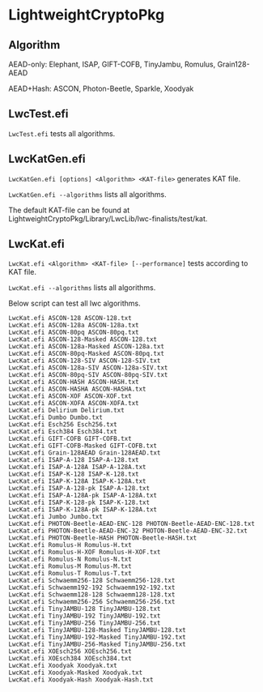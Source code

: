 # LightweightCryptoPkg

## Algorithm

AEAD-only: Elephant, ISAP, GIFT-COFB, TinyJambu, Romulus, Grain128-AEAD

AEAD+Hash: ASCON, Photon-Beetle, Sparkle, Xoodyak

## LwcTest.efi

`LwcTest.efi` tests all algorithms.

## LwcKatGen.efi

`LwcKatGen.efi [options] <Algorithm> <KAT-file>` generates KAT file.

`LwcKatGen.efi --algorithms` lists all algorithms.

The default KAT-file can be found at LightweightCryptoPkg/Library/LwcLib/lwc-finalists/test/kat.

## LwcKat.efi

`LwcKat.efi <Algorithm> <KAT-file> [--performance]` tests according to KAT file.

`LwcKat.efi --algorithms` lists all algorithms.

Below script can test all lwc algorithms.

```
LwcKat.efi ASCON-128 ASCON-128.txt
LwcKat.efi ASCON-128a ASCON-128a.txt
LwcKat.efi ASCON-80pq ASCON-80pq.txt
LwcKat.efi ASCON-128-Masked ASCON-128.txt
LwcKat.efi ASCON-128a-Masked ASCON-128a.txt
LwcKat.efi ASCON-80pq-Masked ASCON-80pq.txt
LwcKat.efi ASCON-128-SIV ASCON-128-SIV.txt
LwcKat.efi ASCON-128a-SIV ASCON-128a-SIV.txt
LwcKat.efi ASCON-80pq-SIV ASCON-80pq-SIV.txt
LwcKat.efi ASCON-HASH ASCON-HASH.txt
LwcKat.efi ASCON-HASHA ASCON-HASHA.txt
LwcKat.efi ASCON-XOF ASCON-XOF.txt
LwcKat.efi ASCON-XOFA ASCON-XOFA.txt
LwcKat.efi Delirium Delirium.txt
LwcKat.efi Dumbo Dumbo.txt
LwcKat.efi Esch256 Esch256.txt
LwcKat.efi Esch384 Esch384.txt
LwcKat.efi GIFT-COFB GIFT-COFB.txt
LwcKat.efi GIFT-COFB-Masked GIFT-COFB.txt
LwcKat.efi Grain-128AEAD Grain-128AEAD.txt
LwcKat.efi ISAP-A-128 ISAP-A-128.txt
LwcKat.efi ISAP-A-128A ISAP-A-128A.txt
LwcKat.efi ISAP-K-128 ISAP-K-128.txt
LwcKat.efi ISAP-K-128A ISAP-K-128A.txt
LwcKat.efi ISAP-A-128-pk ISAP-A-128.txt
LwcKat.efi ISAP-A-128A-pk ISAP-A-128A.txt
LwcKat.efi ISAP-K-128-pk ISAP-K-128.txt
LwcKat.efi ISAP-K-128A-pk ISAP-K-128A.txt
LwcKat.efi Jumbo Jumbo.txt
LwcKat.efi PHOTON-Beetle-AEAD-ENC-128 PHOTON-Beetle-AEAD-ENC-128.txt
LwcKat.efi PHOTON-Beetle-AEAD-ENC-32 PHOTON-Beetle-AEAD-ENC-32.txt
LwcKat.efi PHOTON-Beetle-HASH PHOTON-Beetle-HASH.txt
LwcKat.efi Romulus-H Romulus-H.txt
LwcKat.efi Romulus-H-XOF Romulus-H-XOF.txt
LwcKat.efi Romulus-N Romulus-N.txt
LwcKat.efi Romulus-M Romulus-M.txt
LwcKat.efi Romulus-T Romulus-T.txt
LwcKat.efi Schwaemm256-128 Schwaemm256-128.txt
LwcKat.efi Schwaemm192-192 Schwaemm192-192.txt
LwcKat.efi Schwaemm128-128 Schwaemm128-128.txt
LwcKat.efi Schwaemm256-256 Schwaemm256-256.txt
LwcKat.efi TinyJAMBU-128 TinyJAMBU-128.txt
LwcKat.efi TinyJAMBU-192 TinyJAMBU-192.txt
LwcKat.efi TinyJAMBU-256 TinyJAMBU-256.txt
LwcKat.efi TinyJAMBU-128-Masked TinyJAMBU-128.txt
LwcKat.efi TinyJAMBU-192-Masked TinyJAMBU-192.txt
LwcKat.efi TinyJAMBU-256-Masked TinyJAMBU-256.txt
LwcKat.efi XOEsch256 XOEsch256.txt
LwcKat.efi XOEsch384 XOEsch384.txt
LwcKat.efi Xoodyak Xoodyak.txt
LwcKat.efi Xoodyak-Masked Xoodyak.txt
LwcKat.efi Xoodyak-Hash Xoodyak-Hash.txt
```